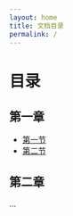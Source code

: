 ```yaml
---
layout: home
title: 文档目录
permalink: /
---
```


# 目录

## 第一章
- [第一节](/chapter1/section1)
- [第二节](/chapter1/section2)

## 第二章
...
